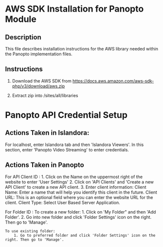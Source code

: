# AWS SDK Installation for Panopto Module

## Description
This file describes installation instructions for the AWS library needed within the Panopto implementation files.

## Instructions
1. Download the AWS SDK from https://docs.aws.amazon.com/aws-sdk-php/v3/download/aws.zip

2. Extract zip into /sites/all/libraries 

# Panopto API Credential Setup

## Actions Taken in Islandora: 
For localhost, enter Islandora tab and then 'Islandora Viewers'. In this section, enter 'Panopto Video Streaming' to enter credentials.

## Actions Taken in Panopto
For API Client ID : 
    1. Click on the Name on the uppermost right of the website to enter 'User Settings'
    2. Click on 'API Clients' and 'Create a new API Client' to create a new API client.
    3. Enter client information:
        Client Name: Enter a name that will help you identify this client in the future.
        Client URL: This is an optional field where you can enter the website URL for the client.
        Client Type: Select User Based Server Application.


For Folder ID : 
    To create a new folder:
        1. Click on 'My Folder" and then 'Add Folder'.
        2. Go into new folder and click 'Folder Settings' icon on the right. Then go to 'Manage'.
    
    To use existing folder: 
        1. Go to preferred folder and click 'Folder Settings' icon on the right. Then go to 'Manage'.

